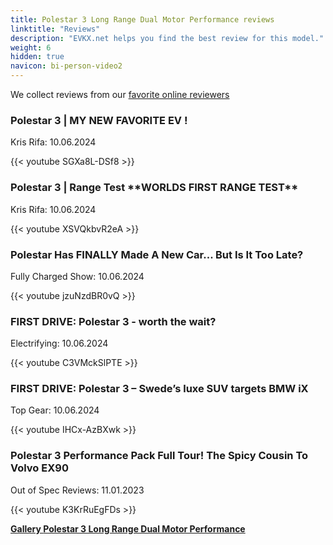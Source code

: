 ```yaml
---
title: Polestar 3 Long Range Dual Motor Performance reviews
linktitle: "Reviews"
description: "EVKX.net helps you find the best review for this model."
weight: 6
hidden: true
navicon: bi-person-video2
---
```

We collect reviews from our [favorite online reviewers](../../../../../guides/evreviewers/)

<div class="container text-center shadow p-2 pe-4 mb-5 bg-body-tertiary rounded border">
<h3>Polestar 3 | MY NEW FAVORITE EV !</h3>
<p>Kris Rifa: 10.06.2024</p>

{{< youtube SGXa8L-DSf8 >}}

</div>
<div class="container text-center shadow p-2 pe-4 mb-5 bg-body-tertiary rounded border">
<h3>Polestar 3 | Range Test **WORLDS FIRST RANGE TEST**</h3>
<p>Kris Rifa: 10.06.2024</p>

{{< youtube XSVQkbvR2eA >}}

</div>
<div class="container text-center shadow p-2 pe-4 mb-5 bg-body-tertiary rounded border">
<h3>Polestar Has FINALLY Made A New Car... But Is It Too Late?</h3>
<p>Fully Charged Show: 10.06.2024</p>

{{< youtube jzuNzdBR0vQ >}}

</div>
<div class="container text-center shadow p-2 pe-4 mb-5 bg-body-tertiary rounded border">
<h3>FIRST DRIVE: Polestar 3 - worth the wait?</h3>
<p>Electrifying: 10.06.2024</p>

{{< youtube C3VMckSlPTE >}}

</div>
<div class="container text-center shadow p-2 pe-4 mb-5 bg-body-tertiary rounded border">
<h3>FIRST DRIVE: Polestar 3 – Swede’s luxe SUV targets BMW iX</h3>
<p>Top Gear: 10.06.2024</p>

{{< youtube IHCx-AzBXwk >}}

</div>
<div class="container text-center shadow p-2 pe-4 mb-5 bg-body-tertiary rounded border">
<h3>Polestar 3 Performance Pack Full Tour! The Spicy Cousin To Volvo EX90</h3>
<p>Out of Spec Reviews: 11.01.2023</p>

{{< youtube K3KrRuEgFDs >}}

</div>
<div class="mt-3 mb-3">
<a href="../gallery/" class="text-decoration-none text-black">
<strong><i class="bi-arrow-left"></i>Gallery  </strong>
</a>
<a href="../" class="text-decoration-none text-black float-end">
<strong>Polestar 3 Long Range Dual Motor Performance <i class="bi-arrow-right"></i></strong>
</a>
</div>
